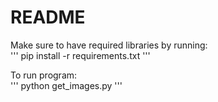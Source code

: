 # README

Make sure to have required libraries by running:\
'''
pip install -r requirements.txt
'''

To run program:\
'''
python get_images.py
'''
